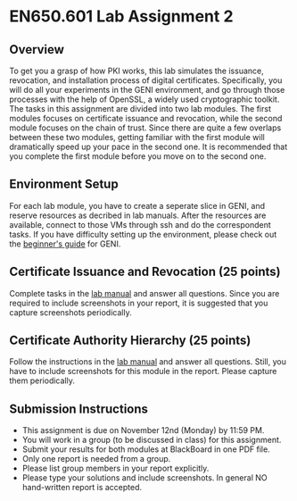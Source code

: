 # EN650.601 Lab Assignment 2


## Overview
To get you a grasp of how PKI works, this lab simulates the issuance, revocation, and installation process of digital certificates. Specifically, you will do all your experiments in the GENI environment, and go through those processes with the help of OpenSSL, a widely used cryptographic toolkit. The tasks in this assignment are divided into two lab modules. The first modules focuses on certificate issuance and revocation, while the second module focuses on the chain of trust. Since there are quite a few overlaps between these two modules, getting familiar with the first module will dramatically speed up your pace in the second one. It is recommended that you complete the first module before you move on to the second one.


## Environment Setup
For each lab module, you have to create a seperate slice in GENI, and reserve resources as decribed in lab manuals. After the resources are available, connect to those VMs through ssh and do the correspondent tasks. If you have difficulty setting up the environment, please check out the [beginner's guide](http://groups.geni.net/geni/wiki/GENIExperimenter/Tutorials) for GENI.

## Certificate Issuance and Revocation (25 points)
Complete tasks in the [lab manual](module1) and answer all questions. Since you are required to include screenshots in your report, it is suggested that you capture screenshots periodically.


## Certificate Authority Hierarchy (25 points)
Follow the instructions in the [lab manual](module2) and answer all questions. Still, you have to include screenshots for this module in the report. Please capture them periodically.


## Submission Instructions
- This assignment is due on November 12nd (Monday) by 11:59 PM. 
- You will work in a group (to be discussed in class) for this assignment.
- Submit your results for both modules at BlackBoard in one PDF file.
- Only one report is needed from a group. 
- Please list group members in your report explicitly. 
- Please type your solutions and include screenshots. In general NO hand-written report is accepted.

